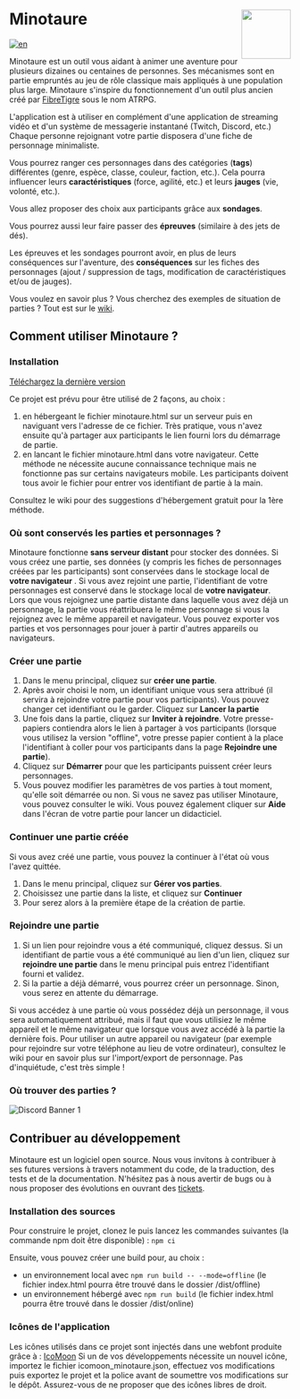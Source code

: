 <h1>
 <img style="float:right" src="https://github.com/uurshin/minotaure/blob/main/src/assets/images/minotaure_logo.svg" width="88">
 <span>Minotaure</span>
</h1>

[![en](https://img.shields.io/badge/lang-en-red.svg)](https://github.com/uurshin/minotaure/blob/main/README-EN.md)

Minotaure est un outil vous aidant à animer une aventure pour plusieurs dizaines ou centaines de personnes.
Ses mécanismes sont en partie empruntés au jeu de rôle classique mais appliqués à une population plus large. Minotaure s'inspire du fonctionnement d'un outil plus ancien créé par [FibreTigre](https://www.fibretigre.com/) sous le nom ATRPG.

L'application est à utiliser en complément d'une application de streaming vidéo et d'un système de messagerie instantané (Twitch, Discord, etc.)
Chaque personne rejoignant votre partie disposera d'une fiche de personnage minimaliste.

Vous pourrez ranger ces personnages dans des catégories (**tags**) différentes (genre, espèce, classe, couleur, faction, etc.). Cela pourra influencer leurs **caractéristiques** (force, agilité, etc.) et leurs **jauges** (vie, volonté, etc.).

Vous allez proposer des choix aux participants grâce aux **sondages**.

Vous pourrez aussi leur faire passer des **épreuves** (similaire à des jets de dés).

Les épreuves et les sondages pourront avoir, en plus de leurs conséquences sur l'aventure, des **conséquences** sur les fiches des personnages (ajout / suppression de tags, modification de caractéristiques et/ou de jauges).

Vous voulez en savoir plus ? Vous cherchez des exemples de situation de parties ? Tout est sur le [wiki](https://github.com/uurshin/minotaure/wiki).

## Comment utiliser Minotaure ?

### Installation

[Téléchargez la dernière version](https://github.com/uurshin/minotaure/releases/latest/download/minotaure.html)

Ce projet est prévu pour être utilisé de 2 façons, au choix :

1. en hébergeant le fichier minotaure.html sur un serveur puis en naviguant vers l'adresse de ce fichier. Très pratique, vous n'avez ensuite qu'à partager aux participants le lien fourni lors du démarrage de partie.
2. en lancant le fichier minotaure.html dans votre navigateur. Cette méthode ne nécessite aucune connaissance technique mais ne fonctionne pas sur certains navigateurs mobile. Les participants doivent tous avoir le fichier pour entrer vos identifiant de partie à la main.
   
Consultez le wiki pour des suggestions d'hébergement gratuit pour la 1ère méthode.

### Où sont conservés les parties et personnages ?
Minotaure fonctionne **sans serveur distant** pour stocker des données. 
Si vous créez une partie, ses données (y compris les fiches de personnages créées par les participants) sont conservées dans le stockage local de **votre navigateur** . 
Si vous avez rejoint une partie, l'identifiant de votre personnages est conservé dans le stockage local de **votre navigateur**.  
Lors que vous rejoignez une partie distante dans laquelle vous avez déjà un personnage, la partie vous réattribuera le même personnage si vous la rejoignez avec le même appareil et navigateur.
Vous pouvez exporter vos parties et vos personnages pour jouer à partir d'autres appareils ou navigateurs.

### Créer une partie

1. Dans le menu principal, cliquez sur **créer une partie**.
2. Après avoir choisi le nom, un identifiant unique vous sera attribué (il servira à rejoindre votre partie pour vos participants). Vous pouvez changer cet identifiant ou le garder. Cliquez sur **Lancer la partie**
3. Une fois dans la partie, cliquez sur **Inviter à rejoindre**. Votre presse-papiers contiendra alors le lien à partager à vos participants (lorsque vous utilisez la version "offline", votre presse papier contient à la place l'identifiant à coller pour vos participants dans la page **Rejoindre une partie**).
4. Cliquez sur **Démarrer** pour que les participants puissent créer leurs personnages.
5. Vous pouvez modifier les paramètres de vos parties à tout moment, qu'elle soit démarrée ou non. Si vous ne savez pas utiliser Minotaure, vous pouvez consulter le wiki. Vous pouvez également cliquer sur **Aide** dans l'écran de votre partie pour lancer un didacticiel.
  
### Continuer une partie créée
Si vous avez créé une partie, vous pouvez la continuer à l'état où vous l'avez quittée. 
1. Dans le menu principal, cliquez sur **Gérer vos parties**.
2. Choisissez une partie dans la liste, et cliquez sur **Continuer**
3. Pour serez alors à la première étape de la création de partie.

### Rejoindre une partie
1. Si un lien pour rejoindre vous a été communiqué, cliquez dessus. Si un identifiant de partie vous a été communiqué au lien d'un lien, cliquez sur **rejoindre une partie** dans le menu principal puis entrez l'identifiant fourni et validez.
2. Si la partie a déjà démarré, vous pourrez créer un personnage. Sinon, vous serez en attente du démarrage.

Si vous accédez à une partie où vous possédez déjà un personnage, il vous sera automatiquement attribué, mais il faut que vous utilisiez le même appareil et le même navigateur que lorsque vous avez accédé à la partie la dernière fois. Pour utiliser un autre appareil ou navigateur (par exemple pour rejoindre sur votre téléphone au lieu de votre ordinateur), consultez le wiki pour en savoir plus sur l'import/export de personnage. Pas d'inquiétude, c'est très simple !

### Où trouver des parties ?
![Discord Banner 1](https://discordapp.com/api/guilds/828320530444451880/widget.png?style=banner2)
   
## Contribuer au développement

Minotaure est un logiciel open source. Nous vous invitons à contribuer à ses futures versions à travers notamment du code, de la traduction, des tests et de la documentation.
N'hésitez pas à nous avertir de bugs ou à nous proposer des évolutions en ouvrant des [tickets](https://github.com/uurshin/minotaure/issues).

### Installation des sources
Pour construire le projet, clonez le puis lancez les commandes suivantes (la commande npm doit être disponible) :
 `npm ci`

Ensuite, vous pouvez créer une build pour, au choix :
- un environnement local avec `npm run build -- --mode=offline` (le fichier index.html pourra être trouvé dans le dossier /dist/offline)
- un environnement hébergé avec `npm run build` (le fichier index.html pourra être trouvé dans le dossier /dist/online)

### Icônes de l'application
Les icônes utilisés dans ce projet sont injectés dans une webfont produite grâce à : [IcoMoon](https://icomoon.io/#faq)
Si un de vos développements nécessite un nouvel icône, importez le fichier icomoon_minotaure.json, effectuez vos modifications puis exportez le projet et la police avant de soumettre vos modifications sur le dépôt. Assurez-vous de ne proposer que des icônes libres de droit.
